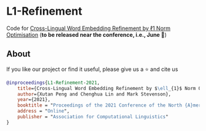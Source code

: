 # L1-Refinement
Code for [Cross-Lingual Word Embedding Refinement by ℓ1 Norm Optimisation](https://arxiv.org/abs/2104.04916) (__to be released near the conference, i.e., June :eyes:__)

## About
If you like our project or find it useful, please give us a :star: and cite us
```bib
@inproceedings{L1-Refinement-2021,
    title={Cross-Lingual Word Embedding Refinement by $\ell_{1}$ Norm Optimisation}, 
    author={Xutan Peng and Chenghua Lin and Mark Stevenson},
    year={2021},
    booktitle = "Proceedings of the 2021 Conference of the North {A}merican Chapter of the Association for Computational Linguistics: Human Language Technologies",
    address = "Online",
    publisher = "Association for Computational Linguistics"
}
```
